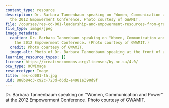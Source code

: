 ```yaml
---
content_type: resource
description: Dr. Barbara Tannenbaum speaking on "Women, Communication and Power" at
  the 2012 Empowerment Conference. Photo courtesy of GWAMIT.
file: /courses/res-cd-001-leadership-and-empowerment-resources-from-graduate-women-at-mit-gwamit-spring-2012/888b84c3c92c723dd6d2e4981e390d9f_res-cd001-th.jpg
file_type: image/jpeg
image_metadata:
  caption: Dr. Barbara Tannenbaum speaking on "Women, Communication and Power" at
    the 2012 Empowerment Conference. (Photo courtesy of GWAMIT.)
  credit: Photo courtesy of GWAMIT.
  image-alt: Photo of Dr. Barbara Tannenbaum speaking at the front of an auditorium.
learning_resource_types: []
license: https://creativecommons.org/licenses/by-nc-sa/4.0/
ocw_type: OCWImage
resourcetype: Image
title: res-cd001-th.jpg
uid: 888b84c3-c92c-723d-d6d2-e4981e390d9f
---
```

Dr. Barbara Tannenbaum speaking on "Women, Communication and Power" at the 2012 Empowerment Conference. Photo courtesy of GWAMIT.